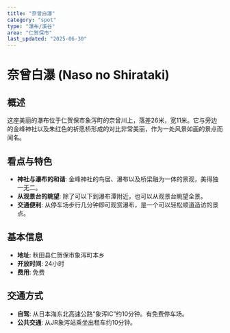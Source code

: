 ```yaml
---
title: "奈曾白瀑"
category: "spot"
type: "瀑布/溪谷"
area: "仁贺保市"
last_updated: "2025-06-30"
---
```


# 奈曾白瀑 (Naso no Shirataki)

## 概述
这座美丽的瀑布位于仁贺保市象泻町的奈曾川上，落差26米，宽11米。它与旁边的金峰神社以及朱红色的祈愿桥形成的对比非常美丽，作为一处风景如画的景点而闻名。

## 看点与特色
- **神社与瀑布的和谐**: 金峰神社的鸟居、瀑布以及桥梁融为一体的景观，美得独一无二。
- **从观景台的眺望**: 除了可以下到瀑布潭附近，也可以从观景台眺望全景。
- **交通便利**: 从停车场步行几分钟即可观赏瀑布，是一个可以轻松顺道造访的景点。

## 基本信息
- **地址**: 秋田县仁贺保市象泻町本乡
- **开放时间**: 24小时
- **费用**: 免费

## 交通方式
- **自驾**: 从日本海东北高速公路“象泻IC”约10分钟。有免费停车场。
- **公共交通**: 从JR象泻站乘坐出租车约10分钟。